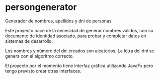# persongenerator
Generador de nombres, apellidos y dni de personas

Este proyecto nace de la necesidad de generar nombres válidos,
con su documento de identidad asociado, para probar y completar datos en
sistemas de desarrollo.

Los nombres y número del dni creados son aleatorios. La letra del dni se genera con el algoritmo correcto.

El proyecto por el momento tiene interfaz gráfica utilizando JavaFx pero tengo previsto crear otras interfaces.
